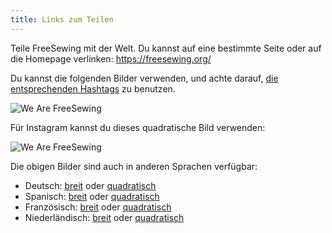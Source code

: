 ```yaml
---
title: Links zum Teilen
---
```


Teile FreeSewing mit der Welt. Du kannst auf eine bestimmte Seite oder auf die Homepage verlinken: https://freesewing.org/

Du kannst die folgenden Bilder verwenden, und achte darauf, [die entsprechenden Hashtags](/community/hashtags/) zu benutzen.

<img src="/share/en.wide.png" alt="We Are FreeSewing" style="max-height: 25vh;" class="shadow" />

Für Instagram kannst du dieses quadratische Bild verwenden:

<img src="/share/en.square.png" alt="We Are FreeSewing" style="max-height: 25vh;" class="shadow" />

Die obigen Bilder sind auch in anderen Sprachen verfügbar:

- Deutsch: [breit](/share/de.wide.jpg) oder [quadratisch](/share/de.square.jpg)
- Spanisch: [breit](/share/es.wide.jpg) oder [quadratisch](/share/es.square.jpg)
- Französisch: [breit](/share/fr.wide.jpg) oder [quadratisch](/share/fr.square.jpg)
- Niederländisch: [breit](/share/nl.wide.jpg) oder [quadratisch](/share/nl.square.jpg)
